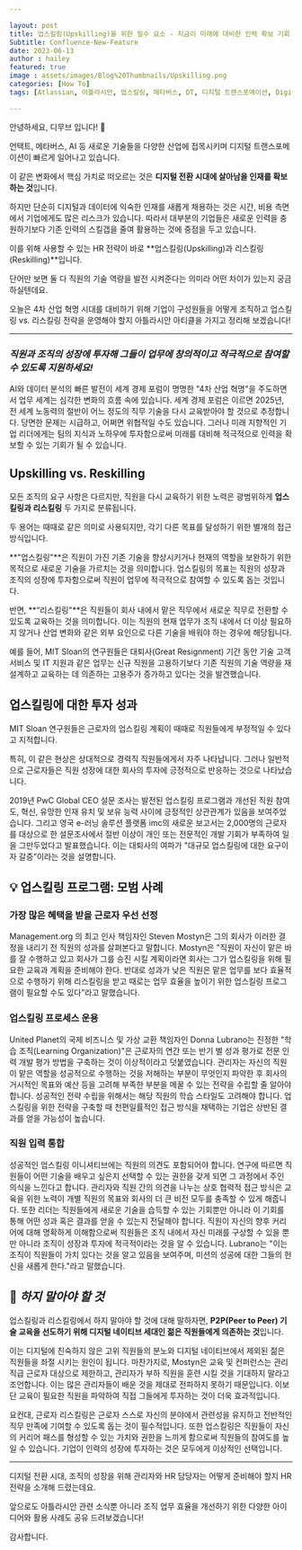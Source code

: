 ```yaml
---

layout: post
title: 업스킬링(Upskilling)을 위한 필수 요소 - 지금이 미래에 대비한 인력 확보 기회
Subtitle: Confluence-New-Feature
date: 2023-06-13
author : hailey
featured: true
image : assets/images/Blog%20Thumbnails/Upskilling.png
categories: [How To]
tags: [Atlassian, 아틀라시안, 업스킬링, 메타버스, DT, 디지털 트랜스포메이션, Digital Transformation]

---
```


안녕하세요, 디무브 입니다! 🎈

언택트, 메타버스, AI 등 새로운 기술들을 다양한 산업에 접목시키며 디지털 트랜스포메이션이 빠르게 일어나고 있습니다.

이 같은 변화에서 핵심 가치로 떠오르는 것은 **디지털 전환 시대에 살아남을 인재를 확보하는 것**입니다.

하지만 단순히 디지털과 데이터에 익숙한 인재를 새롭게 채용하는 것은 시간, 비용 측면에서 기업에게도 많은 리스크가 있습니다. 따라서 대부분의 기업들은 새로운 인력을 충원하기보다 기존 인력의 스킬갭을 줄여 활용하는 것에 중점을 두고 있습니다.



이를 위해 사용할 수 있는 HR 전략이 바로 **업스킬링(Upskilling)과 리스킬링(Reskilling)**입니다.



단어만 보면 둘 다 직원의 기술 역량을 발전 시켜준다는 의미라 어떤 차이가 있는지 궁금하실텐데요.



오늘은 4차 산업 혁명 시대를 대비하기 위해 기업이 구성원들을 어떻게 조직하고 업스킬링 vs. 리스킬링 전략을 운영해야 할지 아틀라시안 아티클을 가지고 정리해 보겠습니다!



------



### *직원과 조직의 성장에 투자해 그들이 업무에 창의적이고 적극적으로 참여할 수 있도록 지원하세요!*



AI와 데이터 분석의 빠른 발전이 세계 경제 포럼이 명명한 "4차 산업 혁명"을 주도하면서 업무 세계는 심각한 변화의 흐름 속에 있습니다. 세계 경제 포럼은 이르면 2025년, 전 세계 노동력의 절반이 어느 정도의 직무 기술을 다시 교육받아야 할 것으로 추정합니다. 당면한 문제는 시급하고, 어쩌면 위협적일 수도 있습니다. 그러나 미래 지향적인 기업 리더에게는 팀의 지식과 노하우에 투자함으로써 미래를 대비해 적극적으로 인력을 확보할 수 있는 기회가 될 수 있습니다.





## Upskilling vs. Reskilling

모든 조직의 요구 사항은 다르지만, 직원을 다시 교육하기 위한 노력은 광범위하게 **업스킬링과 리스킬링** 두 가지로 분류됩니다.

두 용어는 때때로 같은 의미로 사용되지만, 각기 다른 목표를 달성하기 위한 별개의 접근 방식입니다.



**"업스킬링"**은 직원이 가진 기존 기술을 향상시키거나 현재의 역할을 보완하기 위한 목적으로 새로운 기술을 가르치는 것을 의미합니다. 업스킬링의 목표는 직원의 성장과 조직의 성장에 투자함으로써 직원이 업무에 적극적으로 참여할 수 있도록 돕는 것입니다. 

반면, **“리스킬링"**은 직원들이 회사 내에서 맡은 직무에서 새로운 직무로 전환할 수 있도록 교육하는 것을 의미합니다. 이는 직원의 현재 업무가 조직 내에서 더 이상 필요하지 않거나 산업 변화와 같은 외부 요인으로 다른 기술을 배워야 하는 경우에 해당됩니다.

예를 들어, MIT Sloan의 연구원들은 대퇴사(Great Resignment) 기간 동안 기술 고객 서비스 및 IT 지원과 같은 업무는 신규 직원을 고용하기보다 기존 직원의 기술 역량을 재 설계하고 교육하는 데 의존하는 고용주가 증가하고 있다는 것을 발견했습니다.





## **업스킬링에 대한 투자 성과**

MIT Sloan 연구원들은 근로자의 업스킬링 계획이 때때로 직원들에게 부정적일 수 있다고 지적합니다.

특히, 이 같은 현상은 상대적으로 경력직 직원들에게서 자주 나타납니다. 그러나 일반적으로 근로자들은 직원 성장에 대한 회사의 투자에 긍정적으로 반응하는 것으로 나타났습니다.

2019년 PwC Global CEO 설문 조사는 발전된 업스킬링 프로그램과 개선된 직원 참여도, 혁신, 유망한 인재 유치 및 보유 능력 사이에 긍정적인 상관관계가 있음을 보여주었습니다. 그리고 영국 e-러닝 솔루션 플랫폼 imc의 새로운 보고서는 2,000명의 근로자를 대상으로 한 설문조사에서 절반 이상이 개인 또는 전문적인 개발 기회가 부족하여 일을 그만두었다고 발표했습니다. 이는 대퇴사의 여파가 "대규모 업스킬링에 대한 요구이자 갈증”이라는 것을 설명합니다.





## 💡 **업스킬링 프로그램: 모범 사례**

### 가장 많은 혜택을 받을 근로자 우선 선정

Management.org 의 최고 인사 책임자인 Steven Mostyn은 그의 회사가 이러한 결정을 내리기 전 직원의 성과를 살펴본다고 말합니다. Mostyn은 "직원이 자신이 맡은 바를 잘 수행하고 있고 회사가 그를 승진 시킬 계획이라면 회사는 그가 업스킬링을 위해 필요한 교육과 계획을 준비해야 한다. 반대로 성과가 낮은 직원은 맡은 업무를 보다 효율적으로 수행하기 위해 리스킬링을 받고 때로는 업무 효율을 높이기 위한 업스킬링 프로그램이 필요할 수도 있다”라고 말했습니다.





### 업스킬링 프로세스 운용

United Planet의 국제 비즈니스 및 가상 교환 책임자인 Donna Lubrano는 진정한 "학습 조직(Learning Organization)"은 근로자의 연간 또는 반기 별 성과 평가로 전문 인력 개발 평가 방법을 구축하는 것이 이상적이라고 덧붙였습니다. 관리자는 자신의 직원이 맡은 역할을 성공적으로 수행하는 것을 저해하는 부분이 무엇인지 파악한 후 회사의 거시적인 목표와 예산 등을 고려해 부족한 부분을 메꿀 수 있는 전략을 수립할 줄 알아야 합니다. 성공적인 전략 수립을 위해서는 해당 직원의 학습 스타일도 고려해야 합니다. 업스킬링을 위한 전략을 구축할 때 천편일률적인 접근 방식을 채택하는 기업은 상반된 결과를 얻을 가능성이 높습니다.





### 직원 입력 통합

성공적인 업스킬링 이니셔티브에는 직원의 의견도 포함되어야 합니다. 연구에 따르면 직원들이 어떤 기술을 배우고 싶은지 선택할 수 있는 권한을 갖게 되면 그 과정에서 주인 의식을 느낀다고 합니다. 관리자와 직원 간의 의견을 나누는 상호 협력적 접근 방식은 교육을 위한 노력이 개별 직원의 목표와 회사의 더 큰 비전 모두를 충족할 수 있게 해줍니다. 또한 리더는 직원들에게 새로운 기술을 습득할 수 있는 기회뿐만 아니라 이 기회를 통해 어떤 성과 혹은 결과를 얻을 수 있는지 전달해야 합니다. 직원이 자신의 향후 커리어에 대해 명확하게 이해함으로써 직원들은 조직 내에서 자신 미래를 구상할 수 있을 뿐만 아니라 조직이 성장과 투자에 적극적이라는 것을 알 수 있습니다. Lubrano는 "이는 조직이 직원들이 가치 있다는 것을 알고 있음을 보여주며, 미션의 성공에 대한 그들의 헌신을 새롭게 한다."라고 말했습니다.





## 🚫 ***하지 말아야 할 것***

업스킬링과 리스킬링에서 하지 말아야 할 것에 대해 말하자면, **P2P(Peer to Peer) 기술 교육을 선도하기 위해 디지털 네이티브 세대인 젊은 직원들에게 의존하는 것**입니다.

이는 디지털에 친숙하지 않은 고위 직원들의 분노와 디지털 네이티브에서 제외된 젊은 직원들을 좌절 시키는 원인이 됩니다. 마찬가지로, Mostyn은 교육 및 컨퍼런스는 관리 직급 근로자 대상으로 제한하고, 관리자가 부하 직원을 훈련 시킬 것을 기대하지 말라고 조언합니다. 이는 많은 관리자들이 배운 것을 제대로 전파하지 못하기 때문입니다. 이보단 교육이 필요한 직원을 파악하여 직접 그들에게 투자하는 것이 더욱 효과적입니다.

요컨대, 근로자 리스킬링은 근로자 스스로 자신의 분야에서 관련성을 유지하고 전반적인 직무 만족에 기여할 수 있도록 돕는 것이 필수적입니다. 또한 업스킬링은 직원들이 자신의 커리어 패스를 형성할 수 있는 가치와 권한을 느끼게 함으로써 직원들의 참여도를 높일 수 있습니다. 기업이 인력의 성장에 투자하는 것은 모두에게 이상적인 선택입니다.



------

디지털 전환 시대, 조직의 성장을 위해 관리자와 HR 담당자는 어떻게 준비해야 할지 HR 전략을 소개해 드렸는데요. 



앞으로도 아틀라시안 관련 소식뿐 아니라 조직 업무 효율을 개선하기 위한 다양한 아이디어와 활용 사례도 공유 드려보겠습니다!

감사합니다.





